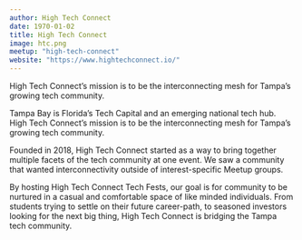 ```yaml
---
author: High Tech Connect
date: 1970-01-02
title: High Tech Connect
image: htc.png
meetup: "high-tech-connect"
website: "https://www.hightechconnect.io/"
---
```


High Tech Connect’s mission is to be the interconnecting mesh for Tampa’s growing tech community.


Tampa Bay is Florida’s Tech Capital and an emerging national tech hub. High Tech Connect’s mission is to be the interconnecting mesh for Tampa’s growing tech community.


Founded in 2018, High Tech Connect started as a way to bring together multiple facets of the tech community at one event. We saw a community that wanted interconnectivity outside of interest-specific Meetup groups. 

By hosting High Tech Connect Tech Fests, our goal is for community to be nurtured in a casual and comfortable space of like minded individuals. From students trying to settle on their future career-path, to seasoned investors looking for the next big thing, High Tech Connect is bridging the Tampa tech community.

